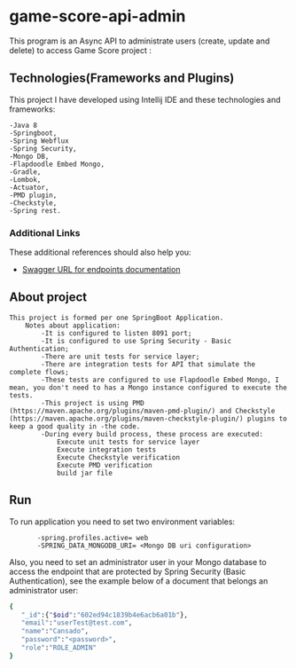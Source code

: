 # game-score-api-admin

This program is an Async API to administrate users (create, update and delete) to access Game Score project :

## Technologies(Frameworks and Plugins)
This project I have developed using Intellij IDE and these technologies and frameworks:

	-Java 8
    -Springboot,
    -Spring Webflux
    -Spring Security,
    -Mongo DB,
    -Flapdoodle Embed Mongo,
    -Gradle,
    -Lombok,
    -Actuator,
	-PMD plugin,
	-Checkstyle,
    -Spring rest.

### Additional Links
These additional references should also help you:

* [Swagger URL for endpoints documentation](http://localhost:8091/swagger-ui.html)

## About project
	This project is formed per one SpringBoot Application.
        Notes about application:
            -It is configured to listen 8091 port;
            -It is configured to use Spring Security - Basic Authentication;
			-There are unit tests for service layer;
			-There are integration tests for API that simulate the complete flows;
			-These tests are configured to use Flapdoodle Embed Mongo, I mean, you don't need to has a Mongo instance configured to execute the tests.
			-This project is using PMD (https://maven.apache.org/plugins/maven-pmd-plugin/) and Checkstyle (https://maven.apache.org/plugins/maven-checkstyle-plugin/) plugins to keep a good quality in -the code.
			-During every build process, these process are executed:
				Execute unit tests for service layer
				Execute integration tests
				Execute Checkstyle verification
				Execute PMD verification	
				build jar file

## Run
To run application you need to set two environment variables:

           -spring.profiles.active= web
           -SPRING_DATA_MONGODB_URI= <Mongo DB uri configuration> 

Also, you need to set an administrator user in your Mongo database to access the endpoint that are protected by Spring Security (Basic Authentication), see the example below of a document that belongs an administrator user:
 ```bash
{
    "_id":{"$oid":"602ed94c1839b4e6acb6a01b"},
    "email":"userTest@test.com",
    "name":"Cansado",
    "password":"<password>",
    "role":"ROLE_ADMIN"
}
```